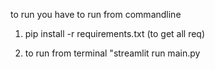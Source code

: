 to run you have to run from commandline

1. pip install -r requirements.txt (to get all req)

2. to run from terminal "streamlit run main.py
